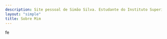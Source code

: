 ```yaml
---
description: Site pessoal de Simão Silva. Estudante do Instituto Superior Técnico
layout: "simple"
title: Sobre Mim
---
```


fe